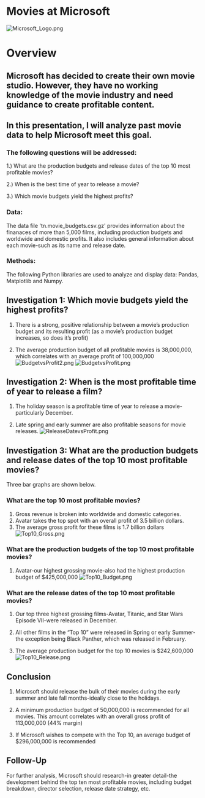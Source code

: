 # Movies at Microsoft
![Microsoft_Logo.png](Images/Microsoft_Logo.png)


# Overview

## Microsoft has decided to create their own movie studio. However, they have no working knowledge of the movie industry and need guidance to create profitable content.
## In this presentation, I will analyze past movie data to help Microsoft meet this goal.

### The following questions will be addressed:
1.) What are the production budgets and release dates of the top 10 most profitable movies?

2.) When is the best time of year to release a movie?

3.) Which movie budgets yield the highest profits?

### Data:
The data file 'tn.movie_budgets.csv.gz' provides information about the finanaces of more than 5,000 films, including production budgets and worldwide and domestic profits. It also includes general information about each movie-such as its name and release date.

### Methods:
The following Python libraries are used to analyze and display data: Pandas, Matplotlib and Numpy.

## Investigation 1: Which movie budgets yield the highest profits?
1. There is a strong, positive relationship between a movie’s production budget and its resulting profit (as a movie’s production budget increases, so does it’s profit)

2. The average production budget of all profitable movies is 38,000,000, which correlates with an average profit of 100,000,000
![BudgetvsProfit2.png](Images/BudgetvsProfit2.png)
![BudgetvsProfit.png](Images/BudgetvsProfit.png)

## Investigation 2: When is the most profitable time of year to release a film?
1. The holiday season is a profitable time of year to release a movie-particularly December. 

2. Late spring and early summer are also profitable seasons for movie releases.
![ReleaseDatevsProfit.png](Images/ReleaseDatevsProfit.png)

## Investigation 3: What are the production budgets and release dates of the top 10 most profitable movies?
Three bar graphs are shown below.
### What are the top 10 most profitable movies?
1. Gross revenue is broken into worldwide and domestic categories.
2. Avatar takes the top spot with an overall profit of 3.5  billion dollars.
3. The average gross profit for these films is 1.7 billion dollars
![Top10_Gross.png](Images/Top10_Gross.png)

### What are the production budgets of the top 10 most profitable movies?
1. Avatar-our highest grossing movie-also had the highest production budget of $425,000,000
![Top10_Budget.png](Images/Top10_Budget.png)

### What are the release dates of the top 10 most profitable movies?
1. Our top three highest grossing films-Avatar, Titanic, and Star Wars Episode VII-were released in December.

2. All other films in the “Top 10” were released in Spring or early Summer-the exception being Black Panther, which was released in February.

2. The average production budget for the top 10 movies is $242,600,000
![Top10_Release.png](Images/Top10_Release.png)

## Conclusion
1. Microsoft should release the bulk of their movies during the early summer and late fall months-ideally close to the holidays.

2. A minimum production budget of 50,000,000 is recommended for all movies. This amount correlates with an overall gross profit of 113,000,000 (44% margin)

3. If Microsoft wishes to compete with the Top 10, an average budget of $296,000,000 is recommended

## Follow-Up
For further analysis, Microsoft should research-in greater detail-the development behind the top ten most profitable movies, including budget breakdown, director selection, release date strategy, etc.

